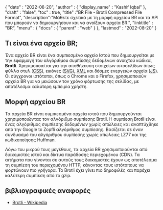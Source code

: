{
  "date" : "2022-08-20",
  "author" : {
    "display_name" : "Kashif Iqbal"
},
  "draft" : "false",
  "toc" : true,
  "title" :"BR File - Brotli Compressed File Format",
  "description":"Μάθετε σχετικά με τη μορφή αρχείου BR και τα API που μπορούν να δημιουργήσουν και να ανοίξουν αρχεία BR.",
  "linktitle" : "BR",
  "menu" : {
    "docs" : {
      "parent" : "web"
}
},
  "lastmod" : "2022-08-20"
}

## Τι είναι ένα αρχείο BR;

Ένα αρχείο BR είναι ένα συμπιεσμένο αρχείο Ιστού που δημιουργείται με την εφαρμογή του αλγόριθμου συμπίεσης δεδομένων ανοιχτού κώδικα, **Brotli**. Χρησιμοποιείται για την αποθήκευση στοιχείων ιστοσελίδων όπως φύλλα στυλ ([CSS](/el/web/css/)), εικόνες ([SVG](/el/page-description-language/svg/)), [XML](/el/web/xml/) και δέσμες ενεργειών αρχεία ([JS](/el/web/js/)). Οι σύγχρονοι ιστότοποι, όπως ο Chrome και ο Firefox, χρησιμοποιούν αρχεία BR για να μειώσουν τον χρόνο φόρτωσης της σελίδας, με αποτέλεσμα καλύτερη εμπειρία χρήστη.

## Μορφή αρχείου BR

Τα αρχεία BR είναι συμπιεσμένα αρχεία ιστού που δημιουργούνται χρησιμοποιώντας τον αλγόριθμο συμπίεσης Brotli. Η συμπίεση Brotli είναι ένας αλγόριθμος συμπίεσης δεδομένων χωρίς απώλειες και αναπτύχθηκε από την Google to Zopfli αλγόριθμος συμπίεσης. Βασίζεται σε έναν συνδυασμό του αλγόριθμου συμπίεσης χωρίς απώλειες LZ77 και της κωδικοποίησης Huffman.

Λόγω του μικρού τους μεγέθους, τα αρχεία BR χρησιμοποιούνται από διακομιστές ιστού και δίκτυα παράδοσης περιεχομένου (CDN). Τα αιτήματα που γίνονται σε αυτούς τους διακομιστές έχουν ως αποτέλεσμα τη συμπίεση του περιεχομένου HTTP, κάνοντας τους ιστότοπους να φορτώνουν πιο γρήγορα. Το Brotli έχει γίνει πιο δημοφιλές και παρέχει καλύτερη συμπίεση από το gzip.

## βιβλιογραφικές αναφορές

* [Brotli - Wikipedia](https://en.wikipedia.org/wiki/Brotli)

